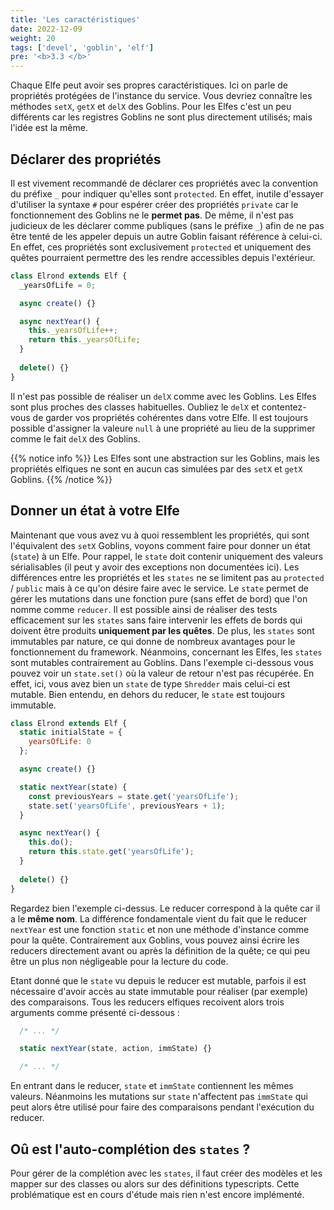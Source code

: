 ```yaml
---
title: 'Les caractéristiques'
date: 2022-12-09
weight: 20
tags: ['devel', 'goblin', 'elf']
pre: '<b>3.3 </b>'
---
```


Chaque Elfe peut avoir ses propres caractéristiques. Ici on parle de propriétés protégées de l'instance du service. Vous devriez connaître les méthodes `setX`, `getX` et `delX` des Goblins. Pour les Elfes c'est un peu différents car les registres Goblins ne sont plus directement utilisés; mais l'idée est la même.

## Déclarer des propriétés

Il est vivement recommandé de déclarer ces propriétés avec la convention du préfixe `_` pour indiquer qu'elles sont `protected`. En effet, inutile d'essayer d'utiliser la syntaxe `#` pour espérer créer des propriétés `private` car le fonctionnement des Goblins ne le **permet pas**. De même, il n'est pas judicieux de les déclarer comme publiques (sans le préfixe `_`) afin de ne pas être tenté de les appeler depuis un autre Goblin faisant référence à celui-ci. En effet, ces propriétés sont exclusivement `protected` et uniquement des quêtes pourraient permettre des les rendre accessibles depuis l'extérieur.

```js
class Elrond extends Elf {
  _yearsOfLife = 0;

  async create() {}

  async nextYear() {
    this._yearsOfLife++;
    return this._yearsOfLife;
  }
  
  delete() {}
}
```

Il n'est pas possible de réaliser un `delX` comme avec les Goblins. Les Elfes sont plus proches des classes habituelles. Oubliez le `delX` et contentez-vous de garder vos propriétés cohérentes dans votre Elfe. Il est toujours possible d'assigner la valeure `null` à une propriété au lieu de la supprimer comme le fait `delX` des Goblins.

{{% notice info %}} Les Elfes sont une abstraction sur les Goblins, mais les propriétés elfiques ne sont en aucun cas simulées par des `setX` et `getX` Goblins. {{% /notice %}}

## Donner un état à votre Elfe

Maintenant que vous avez vu à quoi ressemblent les propriétés, qui sont l'équivalent des `setX` Goblins, voyons comment faire pour donner un état (`state`) à un Elfe. Pour rappel, le `state` doit contenir uniquement des valeurs sérialisables (il peut y avoir des exceptions non documentées ici). Les différences entre les propriétés et les `states` ne se limitent pas au `protected` / `public` mais à ce qu'on désire faire avec le service. Le `state` permet de gérer les mutations dans une fonction pure (sans effet de bord) que l'on nomme comme `reducer`. Il est possible ainsi de réaliser des tests efficacement sur les `states` sans faire intervenir les effets de bords qui doivent être produits **uniquement par les quêtes**. De plus, les `states` sont immutables par nature, ce qui donne de nombreux avantages pour le fonctionnement du framework. Néanmoins, concernant les Elfes, les `states` sont mutables contrairement au Goblins. Dans l'exemple ci-dessous vous pouvez voir un `state.set()` où la valeur de retour n'est pas récupérée. En effet, ici, vous avez bien un `state` de type `Shredder` mais celui-ci est mutable. Bien entendu, en dehors du reducer, le `state` est toujours immutable.

```js
class Elrond extends Elf {
  static initialState = {
    yearsOfLife: 0
  };

  async create() {}

  static nextYear(state) {
    const previousYears = state.get('yearsOfLife');
    state.set('yearsOfLife', previousYears + 1);
  }

  async nextYear() {
    this.do();
    return this.state.get('yearsOfLife');
  }
  
  delete() {}
}
```

Regardez bien l'exemple ci-dessus. Le reducer correspond à la quête car il a le **même nom**. La différence fondamentale vient du fait que le reducer `nextYear` est une fonction `static` et non une méthode d'instance comme pour la quête. Contrairement aux Goblins, vous pouvez ainsi écrire les reducers directement avant ou après la définition de la quête; ce qui peu être un plus non négligeable pour la lecture du code.

Etant donné que le `state` vu depuis le reducer est mutable, parfois il est nécessaire d'avoir accès au state immutable pour réaliser (par exemple) des comparaisons. Tous les reducers elfiques recoivent alors trois arguments comme présenté ci-dessous :

```js
  /* ... */

  static nextYear(state, action, immState) {}

  /* ... */
```

En entrant dans le reducer, `state` et `immState` contiennent les mêmes valeurs. Néanmoins les mutations sur `state` n'affectent pas `immState` qui peut alors être utilisé pour faire des comparaisons pendant l'exécution du reducer.

## Oû est l'auto-complétion des `states` ?

Pour gérer de la complétion avec les `states`, il faut créer des modèles et les mapper sur des classes ou alors sur des définitions typescripts. Cette problématique est en cours d'étude mais rien n'est encore implémenté.
